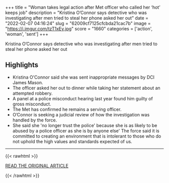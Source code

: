 +++
title = "Woman takes legal action after Met officer who called her ‘hot’ keeps job"
description = "Kristina O’Connor says detective who was investigating after men tried to steal her phone asked her out"
date = "2022-02-07 04:16:24"
slug = "62009cf7125cfcbda21cac7b"
image = "https://i.imgur.com/tzT1xEy.jpg"
score = "1660"
categories = ['action', 'woman', 'sent']
+++

Kristina O’Connor says detective who was investigating after men tried to steal her phone asked her out

## Highlights

- Kristina O'Connor said she was sent inappropriate messages by DCI James Mason.
- The officer asked her out to dinner while taking her statement about an attempted robbery.
- A panel at a police misconduct hearing last year found him guilty of gross misconduct.
- The Met has confirmed he remains a serving officer.
- O’Connor is seeking a judicial review of how the investigation was handled by the force.
- She said she 'no longer trust the police' because she is as likely to be abused by a police officer as she is by anyone else' The force said it is committed to creating an environment that is intolerant to those who do not uphold the high values and standards expected of us.

---

{{< rawhtml >}}
  <p class="article-category">
    <a target="_blank" href="https://www.theguardian.com/uk-news/2022/feb/06/woman-takes-legal-action-after-met-officer-who-called-her-hot-keeps-job">READ THE ORIGINAL ARTICLE</a>
  </p>
{{< /rawhtml >}}
